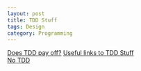 ```yaml
---
layout: post
title: TDD Stuff
tags: Design
category: Programming
---
```

[Does TDD pay off?](http://biblio.gdinwiddie.com/biblio/StudiesOfTestDrivenDevelopment)
[Useful links to TDD Stuff](http://securesoftwaredev.com/software-development/test-driven-development/)  
[No TDD](https://blogs.msdn.microsoft.com/ericgu/2017/06/22/notdd/)  

